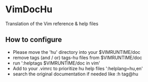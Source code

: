 # VimDocHu
Translation of the Vim reference &amp; help files

## How to configure
* Please move the 'hu' directory into your $VIMRUNTIME/doc
* remove tags (and / or) tags-hu files from $VIMRUNTIME/doc
* run ':helptags $VIMRUNTIME/doc in vim'
* Add to your .vimrc to prioritize hu help files ':helplang=hu,en'
* search the original documentation if needed like :h tag@hu

